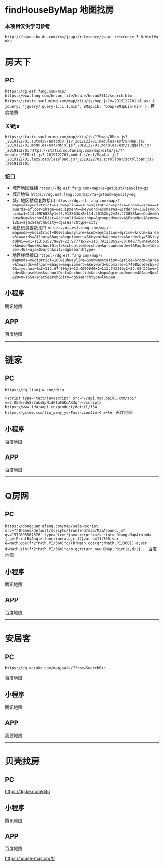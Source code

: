 # findHouseByMap 地图找房
### 本项目仅供学习参考


`http://lbsyun.baidu.com/cms/jsapi/reference/jsapi_reference_3_0.html#a0b0`

# 房天下 
## PC 
`https://dg.esf.fang.com/map/`
`https://www.fang.com/hezuo_file/house/hezuo2014/search.htm`
`https://static.soufunimg.com/map/ditu/js/map.js?v=2019122701`
`alias: {
            jquery: 'jquery/jquery-1.11.1.min',
            BMapLib: 'bmap/BMapLib-min'
        },`
百度地图


### 关键js 
`https://static.soufunimg.com/map/ditu/js/??bmap/BMap.js?_2019122701,autodiv/autodiv.js?_2019122701,modules/esf/SFMap.js?_2019122701,modules/esf/dhjs.js?_2019122701,modules/esf/suggest.js?_2019122701`
`https://static.soufunimg.com/map/ditu/js/??modules/SFUtil.js?_2019122701,modules/esf/MapApi.js?_2019122701,lazyload/lazyload.js?_2019122701,scrollbar/scrollbar.js?_2019122701`

### 接口
* 城市地区经纬
`https://dg.esf.fang.com/map/?a=getDistArea&city=gz`
* 城市地铁
`https://dg.esf.fang.com/map/?a=getSubway&city=dg`
* 城市地区楼盘套数接口
`https://dg.esf.fang.com/map/?mapmode=y&district=&subwayline=&subwaystation=&price=&room=&area=&towards=&floor=&hage=&equipment=&keyword=&comarea=&orderby=30&isyouhui=&x1=113.097682&y1=22.912863&x2=114.20152&y2=23.173058&newCode=&houseNum=&schoolDist=&schoolid=&ecshop=&groupedmode=4&PageNo=1&zoom=12&a=ajaxSearch&city=dg&searchtype=city`
* 地区楼盘套数接口
`https://dg.esf.fang.com/map/?mapmode=y&district=800&subwayline=&subwaystation=&price=&room=&area=&towards=&floor=&hage=&equipment=&keyword=&comarea=&orderby=30&isyouhui=&x1=113.515279&y1=22.97771&x2=113.791238&y2=23.042775&newCode=&houseNum=&schoolDist=&schoolid=&ecshop=&groupedmode=4&PageNo=1&zoom=14&a=ajaxSearch&city=dg&searchtype=`
* 地区楼盘接口
`https://dg.esf.fang.com/map/?mapmode=y&district=100&subwayline=&subwaystation=&price=&room=&area=&towards=&floor=&hage=&equipment=&keyword=&comarea=17408&orderby=30&isyouhui=&x1=113.67489&y1=23.008064&x2=113.74388&y2=23.02433&newCode=&houseNum=&schoolDist=&schoolid=&ecshop=&groupedmode=4&PageNo=1&zoom=16&a=ajaxSearch&city=dg&searchtype=loupan`

## 小程序 
腾讯地图

## APP 
百度地图

---

# 链家 
## PC 
`https://dg.lianjia.com/ditu`
<script>
   `ljConf = {
        city_id: '441900',
        city_abbr: 'dg',
        city_name: '东莞',
        channel: 'ditu',
        feroot: '//s1.ljcdn.com/feroot/',
        page: 'ditu_index',
        pageConfig: {"ajaxroot":"https:\/\/ajax.api.lianjia.com\/","imAppid":"LIANJIA_WEB_20160624","imAppkey":"6dfdcee27d78b1107fceeca55d80b7bd"}
    };`
    </script>
`<script type="text/javascript" src="//api.map.baidu.com/api?v=2.0&ak=dASz7ubuSpHidP1oQWKuAK3q"></script>`
`https://www.idataapi.cn/product/detail/134`
`https://gitee.com/liu_peng_yu/Fast-LianJia-Crawler`
百度地图

## 小程序 
百度地图

## APP 
百度地图

------

# Q房网 
## PC 
`https://dongguan.qfang.com/map/sale`
	`<script src="/themes/default/scripts/frontend/map/MapAround.js?qv=1579095567676" type="text/javascript"></script>
    Qfang.MapAround={_getPointByAngle:function(a,g,c,f){var b=111700;var e=Math.cos(f*2*Math.PI/360)*c/(b*Math.cos(g*2*Math.PI/360))+a;var d=Math.sin(f*2*Math.PI/360)*c/b+g;return new BMap.Point(e,d);}...`
百度地图

## 小程序 
腾讯地图

## APP 
百度地图

---

# 安居客 
## PC 
`https://dg.anjuke.com/map/sale/?from=SearchBar`
<div class="map-bmap-wrap">
<script type="text/javascript"  src="//api.map.baidu.com/api?v=2.0&ak=vf6eaN6mYdB3ScABsPWlkqmZ1NU9r3mg&s=1"></script>
<script type="text/javascript"  src="//api.map.baidu.com/library/DistanceTool/1.2/src/DistanceTool_min.js"></script>
百度地图

## 小程序 
腾讯地图

## APP 
高德地图

---

# 贝壳找房 
## PC 
https://dg.ke.com/ditu
<script>
`ljConf = {
    city_id: '441900',
    city_abbr: 'dg',
    city_name: '东莞',
    channel: 'ditu',
    page: 'ditu_index',
    pageConfig: {"ajaxroot":"\/\/ajax.api.ke.com\/","imAppid":"BEIKE_WEB_20170105","imAppkey":"2d7e19fe599aa5087b4d46948e552e89"},
    feroot: '//s1.ljcdn.com/pegasus/',
    domainConfig: {"webroot":"\/\/bj.ke.com\/","wwwroot":"\/\/www.ke.com\/","ajaxapiroot":"https:\/\/ajax.api.ke.com\/","apiroot":"\/\/ajax.ke.com\/","festaticroot":"\/\/cms.ke.com\/static\/","videoroot":"\/\/video.ljcdn.com\/","feroot":"\/\/s1.ljcdn.com\/pegasus\/","ferootnew":"\/\/s1.ljcdn.com\/pegasus\/","newsroot":"\/\/news.ke.com\/","userroot":"\/\/user.ke.com\/","fangroot":"\/\/bj.fang.ke.com\/","agentroot":"\/\/agent.lianjia.com\/","version":"2020021817381794f","pageconfig":{"ajaxroot":"\/\/ajax.api.ke.com\/","imAppid":"BEIKE_WEB_20170105","imAppkey":"2d7e19fe599aa5087b4d46948e552e89"},"imgroot":null,"behaviors":[]},
    ucid:'',
    hasDitie: '1'
};`
</script>



## 小程序 
腾讯地图

## APP 
百度地图

















https://house-map.cn/#/